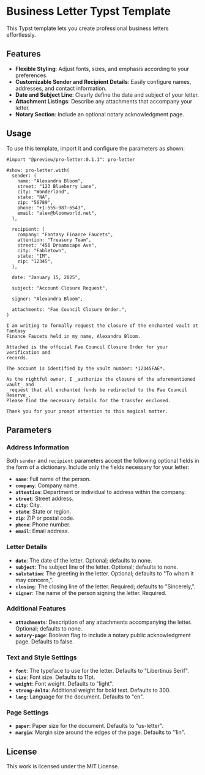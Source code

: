 # Business Letter Typst Template

This Typst template lets you create professional business letters effortlessly.

## Features

- **Flexible Styling**: Adjust fonts, sizes, and emphasis according to your preferences.
- **Customizable Sender and Recipient Details**: Easily configure names,
  addresses, and contact information.
- **Date and Subject Line**: Clearly define the date and subject of your letter.
- **Attachment Listings**: Describe any attachments that accompany your letter.
- **Notary Section**: Include an optional notary acknowledgment page.

## Usage

To use this template, import it and configure the parameters as shown:

```typst
#import "@preview/pro-letter:0.1.1": pro-letter

#show: pro-letter.with(
  sender: (
    name: "Alexandra Bloom",
    street: "123 Blueberry Lane",
    city: "Wonderland",
    state: "NA",
    zip: "56789",
    phone: "+1-555-987-6543",
    email: "alex@bloomworld.net",
  ),

  recipient: (
    company: "Fantasy Finance Faucets",
    attention: "Treasury Team",
    street: "456 Dreamscape Ave",
    city: "Fabletown",
    state: "IM",
    zip: "12345",
  ),

  date: "January 15, 2025",

  subject: "Account Closure Request",

  signer: "Alexandra Bloom",

  attachments: "Fae Council Closure Order.",
)

I am writing to formally request the closure of the enchanted vault at Fantasy
Finance Faucets held in my name, Alexandra Bloom.

Attached is the official Fae Council Closure Order for your verification and
records.

The account is identified by the vault number: *12345FAE*.

As the rightful owner, I _authorize the closure of the aforementioned vault_ and
_request that all enchanted funds be redirected to the Fae Council Reserve_.
Please find the necessary details for the transfer enclosed.

Thank you for your prompt attention to this magical matter.
```

## Parameters

### Address Information

Both `sender` and `recipient` parameters accept the following optional fields in
the form of a dictionary. Include only the fields necessary for your letter:

- **`name`**: Full name of the person.
- **`company`**: Company name.
- **`attention`**: Department or individual to address within the company.
- **`street`**: Street address.
- **`city`**: City.
- **`state`**: State or region.
- **`zip`**: ZIP or postal code.
- **`phone`**: Phone number.
- **`email`**: Email address.

### Letter Details

- **`date`**: The date of the letter. Optional; defaults to none.
- **`subject`**: The subject line of the letter. Optional; defaults to none.
- **`salutation`**: The greeting in the letter. Optional; defaults to "To whom
  it may concern,".
- **`closing`**: The closing line of the letter. Required; defaults to "Sincerely,".
- **`signer`**: The name of the person signing the letter. Required.

### Additional Features

- **`attachments`**: Description of any attachments accompanying the letter.
  Optional; defaults to none.
- **`notary-page`**: Boolean flag to include a notary public acknowledgment
  page. Defaults to false.

### Text and Style Settings

- **`font`**: The typeface to use for the letter. Defaults to "Libertinus Serif".
- **`size`**: Font size. Defaults to 11pt.
- **`weight`**: Font weight. Defaults to "light".
- **`strong-delta`**: Additional weight for bold text. Defaults to 300.
- **`lang`**: Language for the document. Defaults to "en".

### Page Settings

- **`paper`**: Paper size for the document. Defaults to "us-letter".
- **`margin`**: Margin size around the edges of the page. Defaults to "1in".

## License

This work is licensed under the MIT License.
